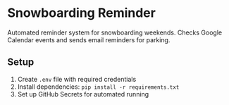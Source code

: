# Snowboarding Reminder

Automated reminder system for snowboarding weekends. Checks Google Calendar events and sends email reminders for parking.

## Setup
1. Create `.env` file with required credentials
2. Install dependencies: `pip install -r requirements.txt`
3. Set up GitHub Secrets for automated running